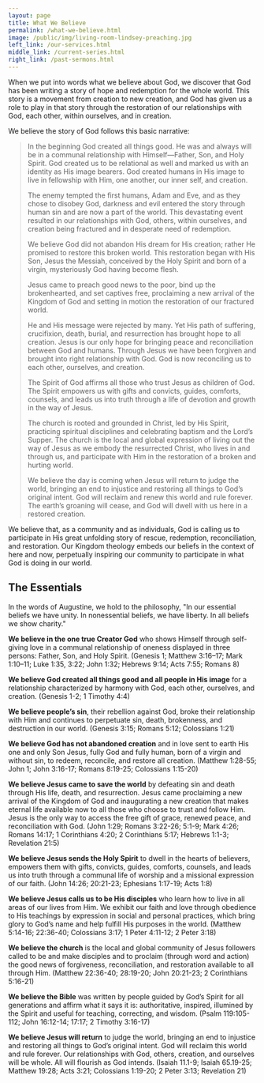 ```yaml
---
layout: page
title: What We Believe
permalink: /what-we-believe.html
image: /public/img/living-room-lindsey-preaching.jpg
left_link: /our-services.html
middle_link: /current-series.html
right_link: /past-sermons.html
---
```


When we put into words what we believe about God, we discover that God has been writing a story of hope and redemption for the whole world. This story is a movement from creation to new creation, and God has given us a role to play in that story through the restoration of our relationships with God, each other, within ourselves, and in creation.

We believe the story of God follows this basic narrative:

> In the beginning God created all things good. He was and always will be in a communal relationship with Himself—Father, Son, and Holy Spirit. God created us to be relational as well and marked us with an identity as His image bearers. God created humans in His image to live in fellowship with Him, one another, our inner self, and creation.
>
> The enemy tempted the first humans, Adam and Eve, and as they chose to disobey God, darkness and evil entered the story through human sin and are now a part of the world. This devastating event resulted in our relationships with God, others, within ourselves, and creation being fractured and in desperate need of redemption.
>
> We believe God did not abandon His dream for His creation; rather He promised to restore this broken world. This restoration began with His Son, Jesus the Messiah, conceived by the Holy Spirit and born of a virgin, mysteriously God having become flesh.
>
> Jesus came to preach good news to the poor, bind up the brokenhearted, and set captives free, proclaiming a new arrival of the Kingdom of God and setting in motion the restoration of our fractured world.
>
> He and His message were rejected by many. Yet His path of suffering, crucifixion, death, burial, and resurrection has brought hope to all creation. Jesus is our only hope for bringing peace and reconciliation between God and humans. Through Jesus we have been forgiven and brought into right relationship with God. God is now reconciling us to each other, ourselves, and creation.
>
> The Spirit of God affirms all those who trust Jesus as children of God. The Spirit empowers us with gifts and convicts, guides, comforts, counsels, and leads us into truth through a life of devotion and growth in the way of Jesus.
>
> The church is rooted and grounded in Christ, led by His Spirit, practicing spiritual disciplines and celebrating baptism and the Lord’s Supper. The church is the local and global expression of living out the way of Jesus as we embody the resurrected Christ, who lives in and through us, and participate with Him in the restoration of a broken and hurting world.
>
> We believe the day is coming when Jesus will return to judge the world, bringing an end to injustice and restoring all things to God’s original intent. God will reclaim and renew this world and rule forever. The earth’s groaning will cease, and God will dwell with us here in a restored creation.

We believe that, as a community and as individuals, God is calling us to participate in His great unfolding story of rescue, redemption, reconciliation, and restoration. Our Kingdom theology embeds our beliefs in the context of here and now, perpetually inspiring our community to participate in what God is doing in our world.

## The Essentials

In the words of Augustine, we hold to the philosophy, "In our essential beliefs we have unity. In nonessential beliefs, we have liberty. In all beliefs we show charity."

**We believe in the one true Creator God** who shows Himself through self-giving love in a communal
relationship of oneness displayed in three persons: Father, Son, and Holy Spirit.
(Genesis 1; Matthew 3:16–17; Mark 1:10–11; Luke 1:35, 3:22; John 1:32; Hebrews 9:14; Acts 7:55; Romans 8)

**We believe God created all things good and all people in His image** for a relationship characterized
by harmony with God, each other, ourselves, and creation.
(Genesis 1-2; 1 Timothy 4:4)

**We believe people’s sin**, their rebellion against God, broke their relationship with Him and continues to
perpetuate sin, death, brokenness, and destruction in our world.
(Genesis 3:15; Romans 5:12; Colossians 1:21)

**We believe God has not abandoned creation** and in love sent to earth His one and only Son Jesus,
fully God and fully human, born of a virgin and without sin, to redeem, reconcile, and restore all creation.
(Matthew 1:28-55; John 1; John 3:16-17; Romans 8:19-25; Colossians 1:15-20)

**We believe Jesus came to save the world** by defeating sin and death through His life, death, and
resurrection. Jesus came proclaiming a new arrival of the Kingdom of God and inaugurating a new
creation that makes eternal life available now to all those who choose to trust and follow Him. Jesus is
the only way to access the free gift of grace, renewed peace, and reconciliation with God.
(John 1:29; Romans 3:22-26; 5:1-9; Mark 4:26; Romans 14:17; 1 Corinthians 4:20; 2 Corinthians 5:17; Hebrews 1:1-3; Revelation 21:5)

**We believe Jesus sends the Holy Spirit** to dwell in the hearts of believers, empowers them with gifts,
convicts, guides, comforts, counsels, and leads us into truth through a communal life of worship and a
missional expression of our faith.
(John 14:26; 20:21-23; Ephesians 1:17-19; Acts 1:8)

**We believe Jesus calls us to be His disciples** who learn how to live in all areas of our lives from Him.
We exhibit our faith and love through obedience to His teachings by expression in social and personal
practices, which bring glory to God’s name and help fulfill His purposes in the world.
(Matthew 5:14-16; 22:36-40; Colossians 3:17; 1 Peter 4:11-12; 2 Peter 3:18)

**We believe the church** is the local and global community of Jesus followers called to be and make
disciples and to proclaim (through word and action) the good news of forgiveness, reconciliation, and
restoration available to all through Him.
(Matthew 22:36-40; 28:19-20; John 20:21-23; 2 Corinthians 5:16-21)

**We believe the Bible** was written by people guided by God’s Spirit for all generations and affirm what it
says it is: authoritative, inspired, illumined by the Spirit and useful for teaching, correcting, and wisdom.
(Psalm 119:105-112; John 16:12-14; 17:17; 2 Timothy 3:16-17)

**We believe Jesus will return** to judge the world, bringing an end to injustice and restoring all things to
God’s original intent. God will reclaim this world and rule forever. Our relationships with God, others,
creation, and ourselves will be whole. All will flourish as God intends.
(Isaiah 11.1-9; Isaiah 65.19-25; Matthew 19:28; Acts 3:21; Colossians 1:19-20; 2 Peter 3:13; Revelation 21)
